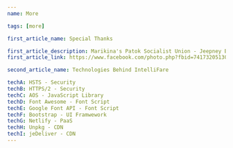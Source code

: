 ```yaml
---
name: More

tags: [more]

first_article_name: Special Thanks

first_article_description: Marikina's Patok Socialist Union - Jeepney Background Image
first_article_link: https://www.facebook.com/photo.php?fbid=741732051304759&id=100064039110548&set=a.454167390061228&locale=lv_LV

second_article_name: Technologies Behind IntelliFare

techA: HSTS - Security
techB: HTTPS/2 - Security
techC: AOS - JavaScript Library
techD: Font Awesome - Font Script
techE: Google Font API - Font Script
techF: Bootstrap - UI Framwework
techG: Netlify - PaaS
techH: Unpkg - CDN
techI: jeDeliver - CDN
---
```

